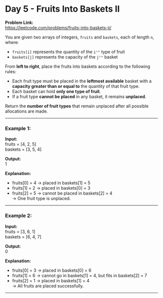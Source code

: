 # Day 5 - Fruits Into Baskets II 

**Problem Link:**  
https://leetcode.com/problems/fruits-into-baskets-ii/

You are given two arrays of integers, `fruits` and `baskets`, each of length `n`, where:

- `fruits[i]` represents the quantity of the `iᵗʰ` type of fruit
- `baskets[j]` represents the capacity of the `jᵗʰ` basket

From **left to right**, place the fruits into baskets according to the following rules:

- Each fruit type must be placed in the **leftmost available** basket with a **capacity greater than or equal to** the quantity of that fruit type.
- Each basket can hold **only one type of fruit**.
- If a fruit type **cannot be placed** in any basket, it remains **unplaced**.

Return the **number of fruit types** that remain unplaced after all possible allocations are made.

---

### Example 1:

**Input:**  
fruits = [4, 2, 5]  
baskets = [3, 5, 4]  

**Output:**  
1

**Explanation:**  
- fruits[0] = 4 → placed in baskets[1] = 5  
- fruits[1] = 2 → placed in baskets[0] = 3  
- fruits[2] = 5 → cannot be placed in baskets[2] = 4  
→ One fruit type is unplaced.

---

### Example 2:

**Input:**  
fruits = [3, 6, 1]  
baskets = [6, 4, 7]  

**Output:**  
0

**Explanation:**  
- fruits[0] = 3 → placed in baskets[0] = 6  
- fruits[1] = 6 → cannot go in baskets[1] = 4, but fits in baskets[2] = 7  
- fruits[2] = 1 → placed in baskets[1] = 4  
→ All fruits are placed successfully.

---
